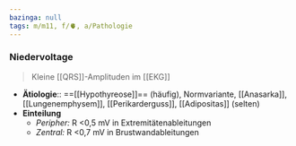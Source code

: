 ```yaml
---
bazinga: null
tags: m/m11, f/🫀, a/Pathologie
---
```

### Niedervoltage
> Kleine [[QRS]]-Amplituden im [[EKG]]
- **Ätiologie**:: ==[[Hypothyreose]]== (häufig), Normvariante, [[Anasarka]], [[Lungenemphysem]], [[Perikarderguss]], [[Adipositas]] (selten)
- **Einteilung**
	- *Peripher:* R <0,5 mV in Extremitätenableitungen
	- *Zentral:* R <0,7 mV in Brustwandableitungen